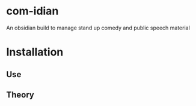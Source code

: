 # com-idian
 An obsidian build to manage stand up comedy and public speech material

# Installation

## Use

## Theory
